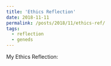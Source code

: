 ```yaml
---
title: 'Ethics Reflection'
date: 2018-11-11
permalink: /posts/2018/11/ethics-ref/
tags:
  - reflection
  - geneds
---
```


My Ethics Reflection:

